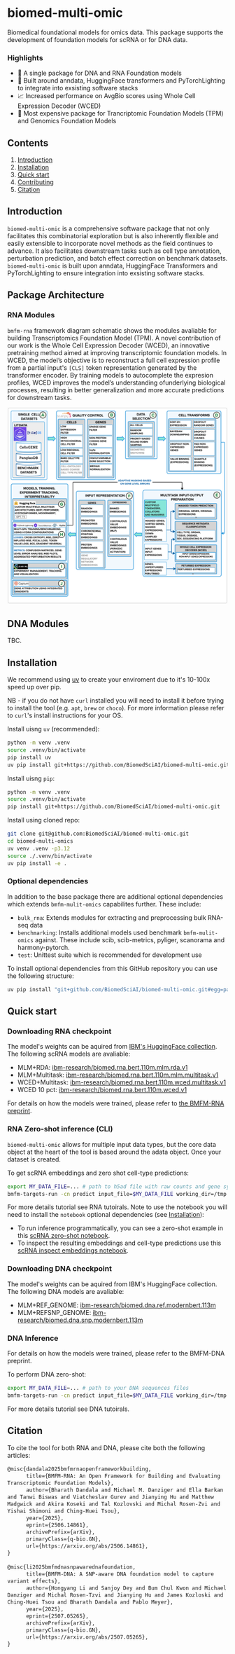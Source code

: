 # biomed-multi-omic

Biomedical foundational models for omics data. This package supports the development of foundation models for scRNA or for DNA data.

### Highlights
- 🧬 A single package for DNA and RNA Foundation models
- 🚀 Built around anndata, HuggingFace transformers and PyTorchLighting to integrate into exsisting software stacks
- 📈 Increased performance on AvgBio scores using Whole Cell Expression Decoder (WCED)
- 🔬 Most expensive package for Trancriptomic Foundation Models (TPM) and Genomics Foundation Models

## Contents

1. [Introduction](#introduction)
2. [Installation](#installation)
3. [Quick start](#quick-start)
4. [Contributing](#contributing)
5. [Citation](#citation)

## Introduction

`biomed-multi-omic` is a comprehensive software package that not only facilitates this combinatorial exploration but is also inherently flexible and easily extensible to incorporate novel methods as the field continues to advance. It also facilitates downstream tasks such as cell type annotation, perturbation prediction, and batch effect
correction on benchmark datasets. `biomed-multi-omic` is built upon anndata, HuggingFace Transformers and PyTorchLighting to ensure integration into exsisting software stacks.


## Package Architecture

### RNA Modules

`bmfm-rna` framework diagram schematic shows the modules avaliable for building  Transcriptomics Foundation Model (TPM). A novel contribution of our work is the Whole Cell Expression Decoder (WCED), an innovative pretraining method aimed at improving transcriptomic foundation models. In WCED, the model’s objective is to reconstruct a full cell expression profile from a partial input's `[CLS]` token representation generated by the transformer encoder. By training models to autocomplete the expresion profiles, WCED improves the model’s understanding ofunderlying biological processes, resulting in better generalization and more accurate predictions for downstream tasks.

![bmfm_omics_workflow](docs/images/package_diagram.png)

## DNA Modules

TBC.

## Installation

We recommend using [uv](https://github.com/astral-sh/uv) to create your enviroment due to it's 10-100x speed up over pip.

NB - if you do not have `curl` installed you will need to install it before trying to install the tool (e.g. `apt`, `brew` or `choco`). For more information please refer to `curl`'s install instructions for your OS.

Install uisng `uv` (recommended):
```sh
python -m venv .venv
source .venv/bin/activate
pip install uv
uv pip install git+https://github.com/BiomedSciAI/biomed-multi-omic.git
```

Install uisng `pip`:
```sh
python -m venv .venv
source .venv/bin/activate
pip install git+https://github.com/BiomedSciAI/biomed-multi-omic.git
```

Install using cloned repo:
```sh
git clone git@github.com:BiomedSciAI/biomed-multi-omic.git
cd biomed-multi-omics
uv venv .venv -p3.12
source ./.venv/bin/activate
uv pip install -e .
```

### Optional dependencies
In addition to the base package there are additional optional dependencies which extends `bmfm-mulit-omics` capabilites further. These include:
- `bulk_rna`: Extends modules for extracting and preprocessing bulk RNA-seq data
- `benchmarking`: Installs additional models used benchmark `bmfm-mulit-omics` against. These include scib, scib-metrics, pyliger, scanorama and harmony-pytorch.
- `test`: Unittest suite which is recommended for development use

To install optional dependencies from this GitHub repository you can use the following structure:

```sh
uv pip install "git+github.com/BiomedSciAI/biomed-multi-omic.git#egg=package[bulk_rna,benchmarking,test,notebook]"
```

## Quick start

### Downloading RNA checkpoint

The model's weights can be aquired from [IBM's HuggingFace collection](https://huggingface.co/ibm-research). The following scRNA models are avaliable:

- MLM+RDA: [ibm-research/biomed.rna.bert.110m.mlm.rda.v1](https://huggingface.co/ibm-research/biomed.rna.bert.110m.mlm.rda.v1)
- MLM+Multitask: [ibm-research/biomed.rna.bert.110m.mlm.multitask.v1](https://huggingface.co/ibm-research/biomed.rna.bert.110m.mlm.multitask.v1)
- WCED+Multitask: [ibm-research/biomed.rna.bert.110m.wced.multitask.v1](https://huggingface.co/ibm-research/biomed.rna.bert.110m.wced.multitask.v1)
- WCED 10 pct: [ibm-research/biomed.rna.bert.110m.wced.v1](https://huggingface.co/ibm-research/biomed.rna.bert.110m.wced.v1)

For details on how the models were trained, please refer to [the BMFM-RNA preprint](https://arxiv.org/abs/2506.14861).

### RNA Zero-shot inference (CLI)
`biomed-multi-omic` allows for multiple input data types, but the core data object at the heart of the tool is based around the adata object. Once your dataset is created.

To get scRNA embeddings and zero shot cell-type predictions:

```bash
export MY_DATA_FILE=... # path to h5ad file with raw counts and gene symbols
bmfm-targets-run -cn predict input_file=$MY_DATA_FILE working_dir=/tmp checkpoint=ibm-research/biomed.rna.bert.110m.wced.multitask.v1
```

For more details tutorial see RNA tutoirals. Note to use the notebook you will need to install the `notebook` optional dependencies (see [Installation](#2-installation)):
- To run inference programmatically, you can see a zero-shot example in this [scRNA zero-shot notebook](tutorials/RNA/1_zero_shot_using_yaml.ipynb).
- To inspect the resulting embeddings and cell-type predictions use this [scRNA inspect embeddings notebook](tutorials/RNA/2_inference_inspection.ipynb).

### Downloading DNA checkpoint

The model's weights can be aquired from IBM's HuggingFace collection. The following DNA models are avaliable:

- MLM+REF_GENOME: [ibm-research/biomed.dna.ref.modernbert.113m](https://huggingface.co/ibm-research/biomed.dna.ref.modernbert.113m.v1)
- MLM+REFSNP_GENOME: [ibm-research/biomed.dna.snp.modernbert.113m](https://huggingface.co/ibm-research/biomed.dna.snp.modernbert.113m.v1)

### DNA Inference

For details on how the models were trained, please refer to the BMFM-DNA preprint.

To perform DNA zero-shot:

```bash
export MY_DATA_FILE=... # path to your DNA sequences files
bmfm-targets-run -cn predict input_file=$MY_DATA_FILE working_dir=/tmp checkpoint=ibm-research/biomed.dna.snp.modernbert.113m.v1
```

For more details tutorial see DNA tutoirals.

## Citation

To cite the tool for both RNA and DNA, please cite both the following articles:
```
@misc{dandala2025bmfmrnaopenframeworkbuilding,
      title={BMFM-RNA: An Open Framework for Building and Evaluating Transcriptomic Foundation Models},
      author={Bharath Dandala and Michael M. Danziger and Ella Barkan and Tanwi Biswas and Viatcheslav Gurev and Jianying Hu and Matthew Madgwick and Akira Koseki and Tal Kozlovski and Michal Rosen-Zvi and Yishai Shimoni and Ching-Huei Tsou},
      year={2025},
      eprint={2506.14861},
      archivePrefix={arXiv},
      primaryClass={q-bio.GN},
      url={https://arxiv.org/abs/2506.14861},
}

@misc{li2025bmfmdnasnpawarednafoundation,
      title={BMFM-DNA: A SNP-aware DNA foundation model to capture variant effects},
      author={Hongyang Li and Sanjoy Dey and Bum Chul Kwon and Michael Danziger and Michal Rosen-Tzvi and Jianying Hu and James Kozloski and Ching-Huei Tsou and Bharath Dandala and Pablo Meyer},
      year={2025},
      eprint={2507.05265},
      archivePrefix={arXiv},
      primaryClass={q-bio.GN},
      url={https://arxiv.org/abs/2507.05265},
}
```
